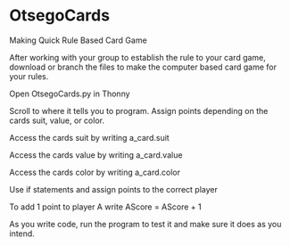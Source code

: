# OtsegoCards
Making Quick Rule Based Card Game

After working with your group to establish the rule to your card game, download or branch the files to make the computer based card game for your rules.

Open OtsegoCards.py in Thonny

Scroll to where it tells you to program.  Assign points depending on the cards suit, value, or color.

Access the cards suit by writing a_card.suit

Access the cards value by writing a_card.value

Access the cards color by writing a_card.color

Use if statements and assign points to the correct player

To add 1 point to player A write AScore = AScore + 1

As you write code, run the program to test it and make sure it does as you intend.
